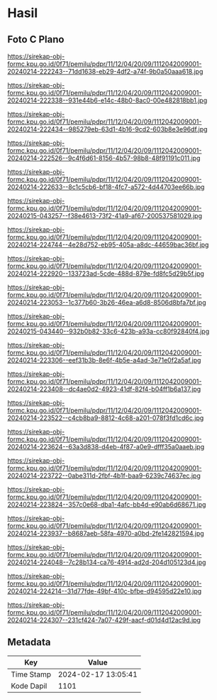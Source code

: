 # Hasil

## Foto C Plano

https://sirekap-obj-formc.kpu.go.id/0f71/pemilu/pdpr/11/12/04/20/09/1112042009001-20240214-222243--71dd1638-eb29-4df2-a74f-9b0a50aaa618.jpg

https://sirekap-obj-formc.kpu.go.id/0f71/pemilu/pdpr/11/12/04/20/09/1112042009001-20240214-222338--931e44b6-e14c-48b0-8ac0-00e482818bb1.jpg

https://sirekap-obj-formc.kpu.go.id/0f71/pemilu/pdpr/11/12/04/20/09/1112042009001-20240214-222434--985279eb-63d1-4b16-9cd2-603b8e3e96df.jpg

https://sirekap-obj-formc.kpu.go.id/0f71/pemilu/pdpr/11/12/04/20/09/1112042009001-20240214-222526--9c4f6d61-8156-4b57-98b8-48f91191c011.jpg

https://sirekap-obj-formc.kpu.go.id/0f71/pemilu/pdpr/11/12/04/20/09/1112042009001-20240214-222633--8c1c5cb6-bf18-4fc7-a572-4d44703ee66b.jpg

https://sirekap-obj-formc.kpu.go.id/0f71/pemilu/pdpr/11/12/04/20/09/1112042009001-20240215-043257--f38e4613-73f2-41a9-af67-200537581029.jpg

https://sirekap-obj-formc.kpu.go.id/0f71/pemilu/pdpr/11/12/04/20/09/1112042009001-20240214-224744--4e28d752-eb95-405a-a8dc-44659bac36bf.jpg

https://sirekap-obj-formc.kpu.go.id/0f71/pemilu/pdpr/11/12/04/20/09/1112042009001-20240214-222920--133723ad-5cde-488d-879e-fd8fc5d29b5f.jpg

https://sirekap-obj-formc.kpu.go.id/0f71/pemilu/pdpr/11/12/04/20/09/1112042009001-20240214-223053--1c377b60-3b26-46ea-a6d8-8506d8bfa7bf.jpg

https://sirekap-obj-formc.kpu.go.id/0f71/pemilu/pdpr/11/12/04/20/09/1112042009001-20240215-043440--932b0b82-33c6-423b-a93a-cc80f92840f4.jpg

https://sirekap-obj-formc.kpu.go.id/0f71/pemilu/pdpr/11/12/04/20/09/1112042009001-20240214-223306--eef31b3b-8e6f-4b5e-a4ad-3e71e0f2a5af.jpg

https://sirekap-obj-formc.kpu.go.id/0f71/pemilu/pdpr/11/12/04/20/09/1112042009001-20240214-223408--dc4ae0d2-4923-41df-82f4-b04ff1b6a137.jpg

https://sirekap-obj-formc.kpu.go.id/0f71/pemilu/pdpr/11/12/04/20/09/1112042009001-20240214-223522--c4cb8ba9-8812-4c68-a201-078f3fd1cd6c.jpg

https://sirekap-obj-formc.kpu.go.id/0f71/pemilu/pdpr/11/12/04/20/09/1112042009001-20240214-223624--63a3d838-d4eb-4f87-a0e9-dfff35a0aaeb.jpg

https://sirekap-obj-formc.kpu.go.id/0f71/pemilu/pdpr/11/12/04/20/09/1112042009001-20240214-223722--0abe311d-2fbf-4b1f-baa9-6239c74637ec.jpg

https://sirekap-obj-formc.kpu.go.id/0f71/pemilu/pdpr/11/12/04/20/09/1112042009001-20240214-223824--357c0e68-dba1-4afc-bb4d-e90ab6d68671.jpg

https://sirekap-obj-formc.kpu.go.id/0f71/pemilu/pdpr/11/12/04/20/09/1112042009001-20240214-223937--b8687aeb-58fa-4970-a0bd-2fe142821594.jpg

https://sirekap-obj-formc.kpu.go.id/0f71/pemilu/pdpr/11/12/04/20/09/1112042009001-20240214-224048--7c28b134-ca76-4914-ad2d-204d105123d4.jpg

https://sirekap-obj-formc.kpu.go.id/0f71/pemilu/pdpr/11/12/04/20/09/1112042009001-20240214-224214--31d77fde-49bf-410c-bfbe-d94595d22e10.jpg

https://sirekap-obj-formc.kpu.go.id/0f71/pemilu/pdpr/11/12/04/20/09/1112042009001-20240214-224307--231cf424-7a07-429f-aacf-d01d4d12ac9d.jpg


## Metadata

| Key        | Value               |
| ---------- | ------------------- |
| Time Stamp | 2024-02-17 13:05:41 |
| Kode Dapil | 1101                |



